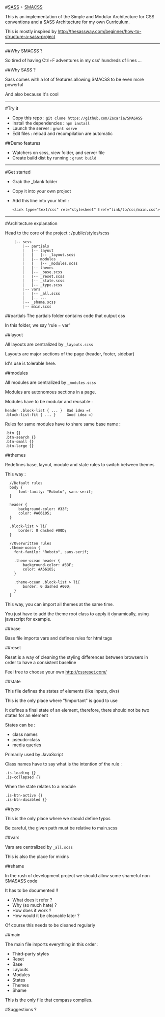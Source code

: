 #[SASS](http://sass-lang.com/) + [SMACSS](http://smacss.com/)

This is an implementation of the Simple and Modular Architecture for CSS conventions and a SASS Architecture for my own Curriculum.
 
This is mostly inspired by <http://thesassway.com/beginner/how-to-structure-a-sass-project>

***

##Why SMACSS ?

So tired of having Ctrl+F adventures in my css' hundreds of lines ...

##Why SASS ?

Sass comes with a lot of features allowing SMACSS to be even more powerful 

And also because it's cool

***

#Try it

-   Copy this repo : `git clone https://github.com/Zacaria/SMASASS`
-   Install the dependencies : `npm install`
-   Launch the server : `grunt serve`
-   Edit files : reload and recompilation are automatic

##Demo features

-   Watchers on scss, view folder, and server file
-   Create build dist by running : `grunt build`

***

#Get started

- Grab the \_blank folder
- Copy it into your own project
- Add this line into your html :
    
    `<link type="text/css" rel="stylesheet" href="link/to/css/main.css">`

***

#Architecture explanation

Head to the core of the project : /public/styles/scss
    
        |-- scss
            |-- partials
            |   |-- layout
            |   |   |-- _layout.scss 
            |   |-- modules
            |   |   |-- _modules.scss 
            |   |-- themes
            |   |-- _base.scss
            |   |-- _reset.scss
            |   |-- _state.scss
            |   |-- _typo.scss
            |-- vars
            |   |-- _all.scss
            |   |-- ...
            |-- _shame.scss
            |-- main.scss

         
<a name="partials"/>         
##partials
The partials folder contains code that output css

In this folder, we say 'rule = var'
         
<a name="layout"/>         
##layout

All layouts are centralized by `_layouts.scss`

Layouts are major sections of the page (header, footer, sidebar)

Id's use is tolerable here.

<a name="modules"/>
##modules

All modules are centralized by `_modules.scss` 

Modules are autonomous sections in a page.

Modules have to be modular and reusable : 

    header .block-list { ... }  Bad idea =(
    .block-list-fit { ... }     Good idea =)

Rules for same modules have to share same base name :

    .btn {}
    .btn-search {}
    .btn-small {}
    .btn-large {}

<a name="themes"/>
##themes

Redefines base, layout, module and state rules to switch between themes

This way :

      //Default rules
      body {
          font-family: "Roboto", sans-serif;
      }
    
      header {
          background-color: #33F;
          color: #A66105;
      }
    
      .block-list > li{
          border: 0 dashed #00D;
      }
    
      //Overwritten rules
      .theme-ocean {
        font-family: "Roboto", sans-serif;
    
        .theme-ocean header {
            background-color: #33F;
            color: #A66105;
        }
    
        .theme-ocean .block-list > li{
            border: 0 dashed #00D;
        }
      }

This way, you can import all themes at the same time.

You just have to add the theme root class to apply it dynamically, using javascript for example.

<a name="base"/>
##base

Base file imports vars and defines rules for html tags

<a name="reset"/>
##reset

Reset is a way of cleaning the styling differences between browsers in order to have a consistent baseline

Feel free to choose your own <http://cssreset.com/>

<a name="state"/>
##state

This file defines the states of elements (like inputs, divs)

This is the only place where "!important" is good to use

It defines a final state of an element, therefore, there should not be two states for an element

States can be :
- class names
- pseudo-class
- media queries

Primarily used by JavaScript

Class names have to say what is the intention of the rule :

    .is-loading {}
    .is-collapsed {}

When the state relates to a module

    .is-btn-active {}
    .is-btn-disabled {}

<a name="typo"/>
##typo

This is the only place where we should define typos

Be careful, the given path must be relative to main.scss

<a name="vars"/>
##vars

Vars are centralized by `_all.scss`

This is also the place for mixins

<a name="shame"/>
##shame

In the rush of development project we should allow some shameful non SMASASS code

It has to be documented !!

- What does it refer ?
- Why (so much hate) ?
- How does it work ?
- How would it be cleanable later ?

Of course this needs to be cleaned regularly

<a name="main"/>
##main

The main file imports everything in this order : 

- Third-party styles
- Reset
- Base
- Layouts
- Modules
- States
- Themes
- Shame

This is the only file that compass compiles.

#Suggestions ?